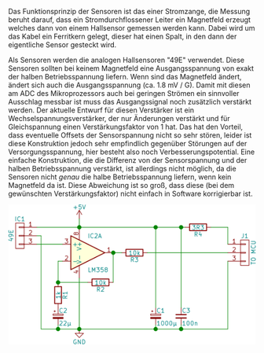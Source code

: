 Das Funktionsprinzip der Sensoren ist das einer Stromzange, die Messung beruht darauf, dass ein Stromdurchflossener Leiter ein Magnetfeld erzeugt welches dann von einem Hallsensor gemessen werden kann.
Dabei wird um das Kabel ein Ferritkern gelegt, dieser hat einen Spalt, in den dann der eigentliche Sensor gesteckt wird.

Als Sensoren werden die analogen Hallsensoren "49E" verwendet. Diese Sensoren sollten bei keinem Magnetfeld eine Ausgangsspannung von exakt der halben Betriebsspannung liefern. Wenn sind das Magnetfeld ändert, ändert sich auch die Ausgangsspannung (ca. 1.8 mV / G).
Damit mit diesen am ADC des Mikroprozessors auch bei geringen Strömen ein sinnvoller Ausschlag messbar ist muss das Ausgangssignal noch zusätzlich verstärkt werden.
Der aktuelle Entwurf für diesen Verstärker ist ein Wechselspannungsverstärker, der nur Änderungen verstärkt und für Gleichspannung einen Verstärkungsfaktor von 1 hat.
Das hat den Vorteil, dass eventuelle Offsets der Sensorspannung nicht so sehr stören, leider ist diese Konstruktion jedoch sehr empfindlich gegenüber Störungen auf der Versorgungsspannung, hier besteht also noch Verbesserungspotential.
Eine einfache Konstruktion, die die Differenz von der Sensorspannung und der halben Betriebsspannung verstärkt, ist allerdings nicht möglich, da die Sensoren nicht *genau* die halbe Betriebsspannung liefern, wenn kein Magnetfeld da ist.
Diese Abweichung ist so groß, dass diese (bei dem gewünschten Verstärkungsfaktor) nicht einfach in Software korrigierbar ist.

![Schaltplan](/sensor/amp.svg)

